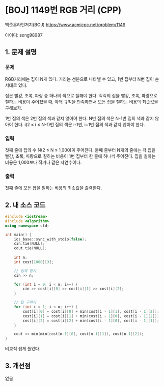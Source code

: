 # [BOJ] 1149번 RGB 거리 (CPP)

백준온라인저지(BOJ) https://www.acmicpc.net/problem/1149

아이디: song98987


## 1. 문제 설명

### 문제
RGB거리에는 집이 N개 있다. 거리는 선분으로 나타낼 수 있고, 1번 집부터 N번 집이 순서대로 있다.

집은 빨강, 초록, 파랑 중 하나의 색으로 칠해야 한다. 각각의 집을 빨강, 초록, 파랑으로 칠하는 비용이 주어졌을 때, 아래 규칙을 만족하면서 모든 집을 칠하는 비용의 최솟값을 구해보자.

1번 집의 색은 2번 집의 색과 같지 않아야 한다.
N번 집의 색은 N-1번 집의 색과 같지 않아야 한다.
i(2 ≤ i ≤ N-1)번 집의 색은 i-1번, i+1번 집의 색과 같지 않아야 한다.

### 입력
첫째 줄에 집의 수 N(2 ≤ N ≤ 1,000)이 주어진다. 둘째 줄부터 N개의 줄에는 각 집을 빨강, 초록, 파랑으로 칠하는 비용이 1번 집부터 한 줄에 하나씩 주어진다. 집을 칠하는 비용은 1,000보다 작거나 같은 자연수이다.

### 출력
첫째 줄에 모든 집을 칠하는 비용의 최솟값을 출력한다.

## 2. 내 소스 코드

```c++
#include <iostream>
#include <algorithm>
using namespace std;

int main() {
    ios_base::sync_with_stdio(false); 
    cin.tie(NULL); 
    cout.tie(NULL);
    
    int n;
    int cost[1000][3];

    // 입력 받기
    cin >> n;

    for (int i = 0; i < n; i++) {
        cin >> cost[i][0] >> cost[i][1] >> cost[i][2];
    }

    // 답 구하기
    for (int i = 1; i < n; i++) {
        cost[i][0] = cost[i][0] + min(cost[i - 1][1], cost[i - 1][2]);
        cost[i][1] = cost[i][1] + min(cost[i - 1][0], cost[i - 1][2]);
        cost[i][2] = cost[i][2] + min(cost[i - 1][0], cost[i - 1][1]);
    }

    cout << min(min(cost[n-1][0], cost[n-1][1]), cost[n-1][2]);
}
```

비교적 쉽게 풀었다.

## 3. 개선점

없음
